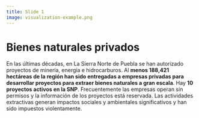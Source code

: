 ```yaml
---
title: Slide 1
image: visualization-example.png
---
```


# Bienes naturales privados

En las últimas décadas, en La Sierra Norte de Puebla se han autorizado proyectos de minería, energía e hidrocarburos. Al **menos 188,421 hectáreas de la región han sido entregadas a empresas privadas para desarrollar proyectos para extraer bienes naturales a gran escala**. Hay **10 proyectos activos en la SNP**. Frecuentemente las empresas operan sin permisos y la información de los proyectos está reservada. Las actividades extractivas generan impactos sociales y ambientales significativos y han sido impuestos violentamente.
